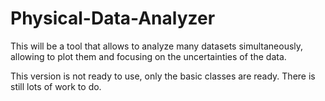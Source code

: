 # Physical-Data-Analyzer

This will be a tool that allows to analyze many datasets simultaneously, allowing to plot them and focusing on the uncertainties of the data.

This version is not ready to use, only the basic classes are ready. There is still lots of work to do.

